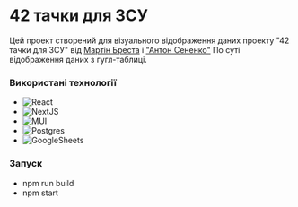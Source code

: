# 42 тачки для ЗСУ

Цей проект створений для візуального відображення даних проекту "42 тачки для ЗСУ" від [Мартін Бреста](https://t.me/martin_brest_pehota)  і ["Антон Сененко"](https://t.me/mouselab)
По суті відображення даних з гугл-таблиці.
### Використані технології
* ![React](https://img.shields.io/badge/react-%2320232a.svg?style=for-the-badge&logo=react&logoColor=%2361DAFB)
* ![NextJS](https://img.shields.io/badge/next.js-000000?style=for-the-badge&logo=nextdotjs&logoColor=white)
* ![MUI](https://img.shields.io/badge/Material%20UI-007FFF?style=for-the-badge&logo=mui&logoColor=white)
* ![Postgres](https://img.shields.io/badge/postgres-%23316192.svg?style=for-the-badge&logo=postgresql&logoColor=white)
* ![GoogleSheets](https://img.shields.io/badge/Google%20Sheets-34A853?style=for-the-badge&logo=google-sheets&logoColor=white)

### Запуск
* npm run build
* npm start
